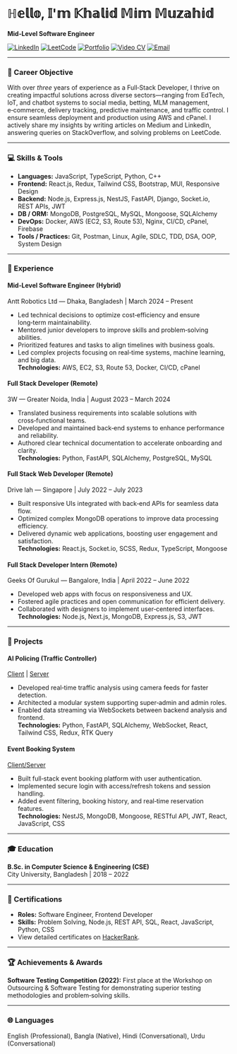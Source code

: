 # ℍ𝕖𝕝𝕝𝕠, 𝕀'𝕞 𝕂𝕙𝕒𝕝𝕚𝕕 𝕄𝕚𝕞 𝕄𝕦𝕫𝕒𝕙𝕚𝕕

**Mid‑Level Software Engineer**

<!-- **[LinkedIn](https://www.linkedin.com/in/khalidmimmuzahid/)** | **[LeetCode](https://www.leetcode.com/u/KhalidMimMuzahid)** | **[Portfolio](https://khalid-mim-muzahid.web.app/)** | **[Video CV](https://youtu.be/iFN7BDz3O54)** | **+880171620459** | **[khalidmimm@gmail.com](mailto:khalidmimm@gmail.com)** -->

[![LinkedIn](https://img.shields.io/badge/LinkedIn-Profile-blue?logo=linkedin)](https://www.linkedin.com/in/khalidmimmuzahid/)
[![LeetCode](https://img.shields.io/badge/LeetCode-Profile-orange?logo=leetcode)](https://www.leetcode.com/u/KhalidMimMuzahid)
[![Portfolio](https://img.shields.io/badge/Portfolio-Web-blueviolet?logo=google-chrome)](https://khalid-mim-muzahid.web.app/)
[![Video CV](https://img.shields.io/badge/Video-CV-red?logo=youtube)](https://youtu.be/iFN7BDz3O54)
[![Email](https://img.shields.io/badge/Email-Click_to_Email-informational?logo=gmail)](mailto:khalidmimm@gmail.com)


---

### 🎯 Career Objective

With over *three* years of experience as a Full‑Stack Developer, I thrive on creating impactful solutions across diverse sectors—ranging from EdTech, IoT, and chatbot systems to social media, betting, MLM management, e‑commerce, delivery tracking, predictive maintenance, and traffic control. I ensure seamless deployment and production using AWS and cPanel. I actively share my insights by writing articles on Medium and LinkedIn, answering queries on StackOverflow, and solving problems on LeetCode.

---

### 💻 Skills & Tools

- **Languages:** JavaScript, TypeScript, Python, C++  
- **Frontend:** React.js, Redux, Tailwind CSS, Bootstrap, MUI, Responsive Design  
- **Backend:** Node.js, Express.js, NestJS, FastAPI, Django, Socket.io, REST APIs, JWT  
- **DB / ORM:** MongoDB, PostgreSQL, MySQL, Mongoose, SQLAlchemy  
- **DevOps:** Docker, AWS (EC2, S3, Route 53), Nginx, CI/CD, cPanel, Firebase  
- **Tools / Practices:** Git, Postman, Linux, Agile, SDLC, TDD, DSA, OOP, System Design  

---

### 💼 Experience

#### Mid‑Level Software Engineer (Hybrid)  
Antt Robotics Ltd — Dhaka, Bangladesh | March 2024 – Present
- Led technical decisions to optimize cost‑efficiency and ensure long‑term maintainability.  
- Mentored junior developers to improve skills and problem‑solving abilities.  
- Prioritized features and tasks to align timelines with business goals.  
- Led complex projects focusing on real‑time systems, machine learning, and big data.  
**Technologies:** AWS, EC2, S3, Route 53, Docker, CI/CD, cPanel  

#### Full Stack Developer (Remote)  
3W — Greater Noida, India | August 2023 – March 2024
- Translated business requirements into scalable solutions with cross‑functional teams.  
- Developed and maintained back‑end systems to enhance performance and reliability.  
- Authored clear technical documentation to accelerate onboarding and clarity.  
**Technologies:** Python, FastAPI, SQLAlchemy, PostgreSQL, MySQL  

#### Full Stack Web Developer (Remote)  
Drive lah — Singapore | July 2022 – July 2023
- Built responsive UIs integrated with back‑end APIs for seamless data flow.  
- Optimized complex MongoDB operations to improve data processing efficiency.  
- Delivered dynamic web applications, boosting user engagement and satisfaction.  
**Technologies:** React.js, Socket.io, SCSS, Redux, TypeScript, Mongoose  

#### Full Stack Developer Intern (Remote)  
Geeks Of Gurukul — Bangalore, India | April 2022 – June 2022
- Developed web apps with focus on responsiveness and UX.  
- Fostered agile practices and open communication for efficient delivery.  
- Collaborated with designers to implement user‑centered interfaces.  
**Technologies:** Node.js, Next.js, MongoDB, Express.js, S3, JWT  

---

### 🚀 Projects

#### AI Policing (Traffic Controller)  
[Client](https://github.com/KhalidMimMuzahid/AI_policing_reactjs_app) | [Server](https://github.com/KhalidMimMuzahid/ai_policing_fastapi)  
- Developed real‑time traffic analysis using camera feeds for faster detection.  
- Architected a modular system supporting super‑admin and admin roles.  
- Enabled data streaming via WebSockets between backend analysis and frontend.  
**Technologies:** Python, FastAPI, SQLAlchemy, WebSocket, React, Tailwind CSS, Redux, RTK Query  

#### Event Booking System  
[Client/Server](https://github.com/KhalidMimMuzahid/Event_Booking_System)  
- Built full‑stack event booking platform with user authentication.  
- Implemented secure login with access/refresh tokens and session handling.  
- Added event filtering, booking history, and real‑time reservation features.  
**Technologies:** NestJS, MongoDB, Mongoose, RESTful API, JWT, React, JavaScript, CSS  

---

### 🎓 Education

**B.Sc. in Computer Science & Engineering (CSE)**  
City University, Bangladesh | 2018 – 2022  

---

### 📜 Certifications

- **Roles:** Software Engineer, Frontend Developer  
- **Skills:** Problem Solving, Node.js, REST API, SQL, React, JavaScript, Python, CSS  
- View detailed certificates on [HackerRank](https://www.hackerrank.com/KhalidMimMuzahid).  

---

### 🏆 Achievements & Awards

**Software Testing Competition (2022):** First place at the Workshop on Outsourcing & Software Testing for demonstrating superior testing methodologies and problem‑solving skills.  

---

### 🌐 Languages

English (Professional), Bangla (Native), Hindi (Conversational), Urdu (Conversational)  
